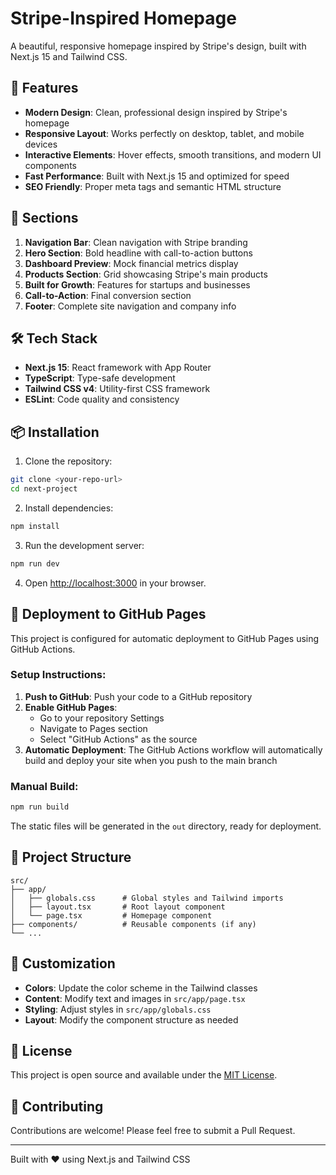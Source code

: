 # Stripe-Inspired Homepage

A beautiful, responsive homepage inspired by Stripe's design, built with Next.js 15 and Tailwind CSS.

## 🎨 Features

- **Modern Design**: Clean, professional design inspired by Stripe's homepage
- **Responsive Layout**: Works perfectly on desktop, tablet, and mobile devices
- **Interactive Elements**: Hover effects, smooth transitions, and modern UI components
- **Fast Performance**: Built with Next.js 15 and optimized for speed
- **SEO Friendly**: Proper meta tags and semantic HTML structure

## 🚀 Sections

1. **Navigation Bar**: Clean navigation with Stripe branding
2. **Hero Section**: Bold headline with call-to-action buttons
3. **Dashboard Preview**: Mock financial metrics display
4. **Products Section**: Grid showcasing Stripe's main products
5. **Built for Growth**: Features for startups and businesses
6. **Call-to-Action**: Final conversion section
7. **Footer**: Complete site navigation and company info

## 🛠️ Tech Stack

- **Next.js 15**: React framework with App Router
- **TypeScript**: Type-safe development
- **Tailwind CSS v4**: Utility-first CSS framework
- **ESLint**: Code quality and consistency

## 📦 Installation

1. Clone the repository:
```bash
git clone <your-repo-url>
cd next-project
```

2. Install dependencies:
```bash
npm install
```

3. Run the development server:
```bash
npm run dev
```

4. Open [http://localhost:3000](http://localhost:3000) in your browser.

## 🚀 Deployment to GitHub Pages

This project is configured for automatic deployment to GitHub Pages using GitHub Actions.

### Setup Instructions:

1. **Push to GitHub**: Push your code to a GitHub repository
2. **Enable GitHub Pages**: 
   - Go to your repository Settings
   - Navigate to Pages section
   - Select "GitHub Actions" as the source
3. **Automatic Deployment**: The GitHub Actions workflow will automatically build and deploy your site when you push to the main branch

### Manual Build:

```bash
npm run build
```

The static files will be generated in the `out` directory, ready for deployment.

## 📁 Project Structure

```
src/
├── app/
│   ├── globals.css      # Global styles and Tailwind imports
│   ├── layout.tsx       # Root layout component
│   └── page.tsx         # Homepage component
├── components/          # Reusable components (if any)
└── ...
```

## 🎯 Customization

- **Colors**: Update the color scheme in the Tailwind classes
- **Content**: Modify text and images in `src/app/page.tsx`
- **Styling**: Adjust styles in `src/app/globals.css`
- **Layout**: Modify the component structure as needed

## 📄 License

This project is open source and available under the [MIT License](LICENSE).

## 🤝 Contributing

Contributions are welcome! Please feel free to submit a Pull Request.

---

Built with ❤️ using Next.js and Tailwind CSS
